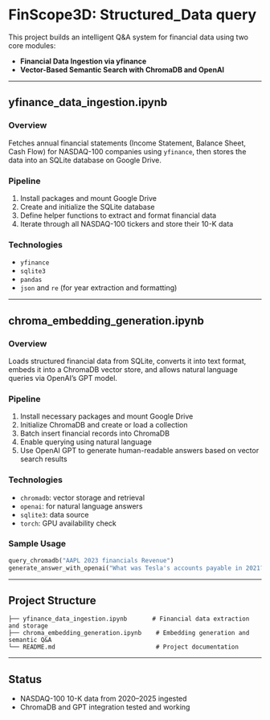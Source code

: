 # FinScope3D: Structured_Data query

This project builds an intelligent Q&A system for financial data using two core modules:

- **Financial Data Ingestion via yfinance**  
- **Vector-Based Semantic Search with ChromaDB and OpenAI**

---

## yfinance_data_ingestion.ipynb

### Overview
Fetches annual financial statements (Income Statement, Balance Sheet, Cash Flow) for NASDAQ-100 companies using `yfinance`, then stores the data into an SQLite database on Google Drive.

### Pipeline
1. Install packages and mount Google Drive
2. Create and initialize the SQLite database
3. Define helper functions to extract and format financial data
4. Iterate through all NASDAQ-100 tickers and store their 10-K data

### Technologies
- `yfinance`
- `sqlite3`
- `pandas`
- `json` and `re` (for year extraction and formatting)

---

## chroma_embedding_generation.ipynb

### Overview
Loads structured financial data from SQLite, converts it into text format, embeds it into a ChromaDB vector store, and allows natural language queries via OpenAI’s GPT model.

### Pipeline
1. Install necessary packages and mount Google Drive
2. Initialize ChromaDB and create or load a collection
3. Batch insert financial records into ChromaDB
4. Enable querying using natural language
5. Use OpenAI GPT to generate human-readable answers based on vector search results

### Technologies
- `chromadb`: vector storage and retrieval
- `openai`: for natural language answers
- `sqlite3`: data source
- `torch`: GPU availability check

### Sample Usage
```python
query_chromadb("AAPL 2023 financials Revenue")
generate_answer_with_openai("What was Tesla's accounts payable in 2021?")
```

---

## Project Structure
```text
├── yfinance_data_ingestion.ipynb       # Financial data extraction and storage
├── chroma_embedding_generation.ipynb    # Embedding generation and semantic Q&A
└── README.md                            # Project documentation
```

---

## Status
- NASDAQ-100 10-K data from 2020–2025 ingested
- ChromaDB and GPT integration tested and working
